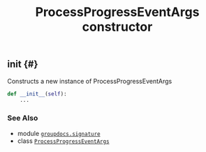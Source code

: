 ﻿---
title: ProcessProgressEventArgs constructor
second_title: GroupDocs.Signature for Python via .NET API References
description: 
type: docs
url: /python-net/groupdocs.signature/processprogresseventargs/__init__/
is_root: false
weight: 10
---

## __init__ {#}

Constructs a new instance of ProcessProgressEventArgs



```python
def __init__(self):
    ...
```





### See Also
* module [`groupdocs.signature`](../../)
* class [`ProcessProgressEventArgs`](/signature/python-net/groupdocs.signature/processprogresseventargs)

